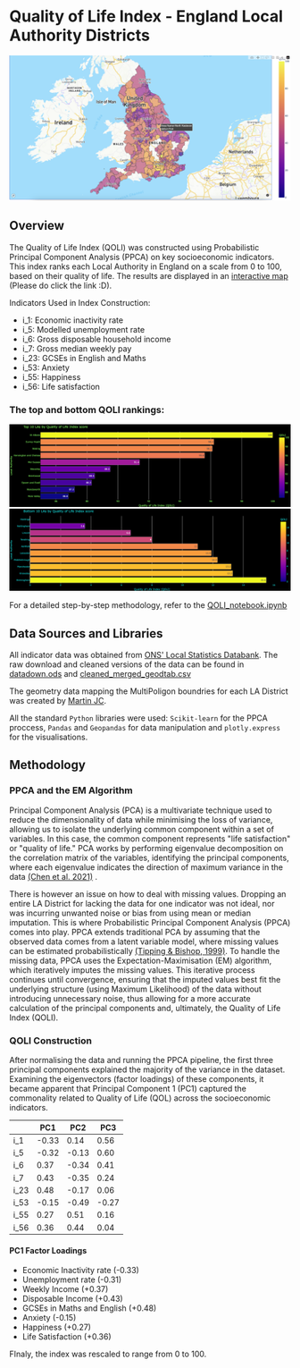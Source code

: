 # Quality of Life Index - England Local Authority Districts 

![QOLI interactive map](QOLI_map_preview.png)

## Overview

The Quality of Life Index (QOLI) was constructed using Probabilistic Principal Component Analysis (PPCA) on key socioeconomic indicators. This index ranks each Local Authority in England on a scale from 0 to 100, based on their quality of life. The results are displayed in an [interactive map](https://quality-of-life-index-england.netlify.app/) (Please do click the link :D). <br />

Indicators Used in Index Construction:
- i_1: Economic inactivity rate
- i_5: Modelled unemployment rate
- i_6: Gross disposable household income
- i_7: Gross median weekly pay
- i_23: GCSEs in English and Maths
- i_53: Anxiety
- i_55: Happiness
- i_56: Life satisfaction <br />

### The top and bottom QOLI rankings:

![Top 10 Councils](top10_1.png) <br />
![Bottom 10 Councils](bottom10_1.png) <br />

For a detailed step-by-step methodology, refer to the [QOLI_notebook.ipynb](https://github.com/arashid9-1/QOLI/blob/master/QOLI_notebook.ipynb) <br />


## Data Sources and Libraries

All indicator data was obtained from [ONS' Local Statistics Databank](https://explore-local-statistics.beta.ons.gov.uk/). The raw download and cleaned versions of the data can be found in [datadown.ods](https://github.com/arashid9-1/QOLI/blob/master/datadownload.ods) and [cleaned_merged_geodtab.csv](https://github.com/arashid9-1/QOLI/blob/master/cleaned_merged_geodtab.csv)

The geometry data mapping the MultiPoligon boundries for each LA District was created by [Martin JC](https://martinjc.github.io/UK-GeoJSON/).  <br />

All the standard `Python` libraries were used: `Scikit-learn` for the PPCA proccess, `Pandas` and `Geopandas` for data manipulation and `plotly.express` for the visualisations. 

## Methodology 

### PPCA and the EM Algorithm

Principal Component Analysis (PCA) is a multivariate technique used to reduce the dimensionality of data while minimising the loss of variance, allowing us to isolate the underlying common component within a set of variables. In this case, the common component represents "life satisfaction" or "quality of life." PCA works by performing eigenvalue decomposition on the correlation matrix of the variables, identifying the principal components, where each eigenvalue indicates the direction of maximum variance in the data [(Chen et al. 2021)](https://www.sciencedirect.com/science/article/abs/pii/S1059056021000277) . <br />

There is however an issue on how to deal with missing values. Dropping an entire LA District for lacking the data for one indicator was not ideal, nor was incurring unwanted noise or bias from using mean or median imputation. This is where Probabilistic Principal Component Analysis (PPCA) comes into play. PPCA extends traditional PCA by assuming that the observed data comes from a latent variable model, where missing values can be estimated probabilistically [(Tipping & Bishop, 1999)](https://academic.oup.com/jrsssb/article/61/3/611/7083217). To handle the missing data, PPCA uses the Expectation-Maximisation (EM) algorithm, which iteratively imputes the missing values. This iterative process continues until convergence, ensuring that the imputed values best fit the underlying structure (using Maximum Likelihood) of the data without introducing unnecessary noise, thus allowing for a more accurate calculation of the principal components and, ultimately, the Quality of Life Index (QOLI). <br />

### QOLI Construction 

After normalising the data and running the PPCA pipeline, the first three principal components explained the majority of the variance in the dataset. Examining the eigenvectors (factor loadings) of these components, it became apparent that Principal Component 1 (PC1) captured the commonality related to Quality of Life (QOL) across the socioeconomic indicators. <br />

|      | PC1   | PC2   | PC3   |
|------|-------|-------|-------|
| i_1  | -0.33 |  0.14 |  0.56 |
| i_5  | -0.32 | -0.13 |  0.60 |
| i_6  |  0.37 | -0.34 |  0.41 |
| i_7  |  0.43 | -0.35 |  0.24 |
| i_23 |  0.48 | -0.17 |  0.06 |
| i_53 | -0.15 | -0.49 | -0.27 |
| i_55 |  0.27 |  0.51 |  0.16 |
| i_56 |  0.36 |  0.44 |  0.04 |

 
#### PC1 Factor Loadings

- Economic Inactivity rate (-0.33)
- Unemployment rate (-0.31)
- Weekly Income (+0.37)
- Disposable Income (+0.43)
- GCSEs in Maths and English (+0.48)
- Anxiety (-0.15)
- Happiness (+0.27)
- Life Satisfaction (+0.36)  <br />

FInaly, the index was rescaled to range from 0 to 100. 



